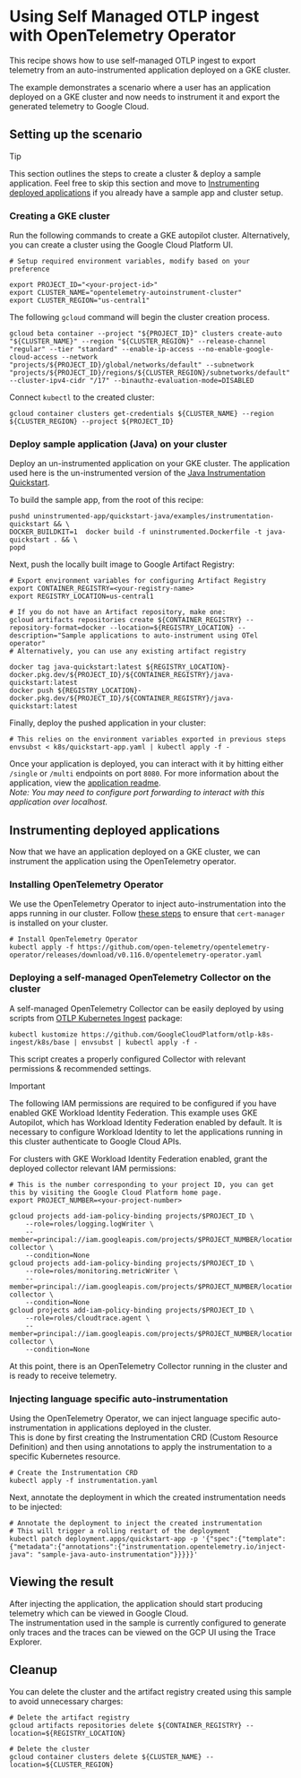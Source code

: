 # Using Self Managed OTLP ingest with OpenTelemetry Operator

This recipe shows how to use self-managed OTLP ingest to export telemetry from an auto-instrumented application deployed on a GKE cluster.

The example demonstrates a scenario where a user has an application deployed on a GKE cluster and now needs to instrument it and export the generated telemetry to Google Cloud.

## Setting up the scenario

> [!TIP]
> This section outlines the steps to create a cluster & deploy a sample application. Feel free to skip this section and move to [Instrumenting deployed applications](#instrumenting-deployed-applications) if you already have a sample app and cluster setup.

### Creating a GKE cluster

Run the following commands to create a GKE autopilot cluster. Alternatively, you can create a cluster using the Google Cloud Platform UI.

```shell
# Setup required environment variables, modify based on your preference

export PROJECT_ID="<your-project-id>"
export CLUSTER_NAME="opentelemetry-autoinstrument-cluster"
export CLUSTER_REGION="us-central1"
```

The following `gcloud` command will begin the cluster creation process.
```shell
gcloud beta container --project "${PROJECT_ID}" clusters create-auto "${CLUSTER_NAME}" --region "${CLUSTER_REGION}" --release-channel "regular" --tier "standard" --enable-ip-access --no-enable-google-cloud-access --network "projects/${PROJECT_ID}/global/networks/default" --subnetwork "projects/${PROJECT_ID}/regions/${CLUSTER_REGION}/subnetworks/default" --cluster-ipv4-cidr "/17" --binauthz-evaluation-mode=DISABLED
```

Connect `kubectl` to the created cluster:
```shell
gcloud container clusters get-credentials ${CLUSTER_NAME} --region ${CLUSTER_REGION} --project ${PROJECT_ID}
```

### Deploy sample application (Java) on your cluster

Deploy an un-instrumented application on your GKE cluster. The application used here is the un-instrumented version of the [Java Instrumentation Quickstart](https://github.com/GoogleCloudPlatform/opentelemetry-operations-java/tree/main/examples/instrumentation-quickstart).

To build the sample app, from the root of this recipe:
```shell
pushd uninstrumented-app/quickstart-java/examples/instrumentation-quickstart && \
DOCKER_BUILDKIT=1  docker build -f uninstrumented.Dockerfile -t java-quickstart . && \
popd
```

Next, push the locally built image to Google Artifact Registry:
```shell
# Export environment variables for configuring Artifact Registry
export CONTAINER_REGISTRY=<your-registry-name>
export REGISTRY_LOCATION=us-central1

# If you do not have an Artifact repository, make one:
gcloud artifacts repositories create ${CONTAINER_REGISTRY} --repository-format=docker --location=${REGISTRY_LOCATION} --description="Sample applications to auto-instrument using OTel operator"
# Alternatively, you can use any existing artifact registry

docker tag java-quickstart:latest ${REGISTRY_LOCATION}-docker.pkg.dev/${PROJECT_ID}/${CONTAINER_REGISTRY}/java-quickstart:latest
docker push ${REGISTRY_LOCATION}-docker.pkg.dev/${PROJECT_ID}/${CONTAINER_REGISTRY}/java-quickstart:latest
```

Finally, deploy the pushed application in your cluster:
```shell
# This relies on the environment variables exported in previous steps
envsubst < k8s/quickstart-app.yaml | kubectl apply -f -
```

Once your application is deployed, you can interact with it by hitting either `/single` or `/multi` endpoints on port `8080`. For more information about the application, view the [application readme](uninstrumented-app/quickstart-java/examples/instrumentation-quickstart/README.md).\
*Note: You may need to configure port forwarding to interact with this application over localhost.*

## Instrumenting deployed applications

Now that we have an application deployed on a GKE cluster, we can instrument the application using the OpenTelemetry operator.

### Installing OpenTelemetry Operator

We use the OpenTelemetry Operator to inject auto-instrumentation into the apps running in our cluster.
Follow [these steps](../../README.md#prerequisites) to ensure that `cert-manager` is installed on your cluster.

```shell
# Install OpenTelemetry Operator
kubectl apply -f https://github.com/open-telemetry/opentelemetry-operator/releases/download/v0.116.0/opentelemetry-operator.yaml
```

### Deploying a self-managed OpenTelemetry Collector on the cluster

A self-managed OpenTelemetry Collector can be easily deployed by using scripts from [OTLP Kubernetes Ingest](https://github.com/GoogleCloudPlatform/otlp-k8s-ingest/tree/main) package:

```shell
kubectl kustomize https://github.com/GoogleCloudPlatform/otlp-k8s-ingest/k8s/base | envsubst | kubectl apply -f -
```

This script creates a properly configured Collector with relevant permissions & recommended settings.

> [!IMPORTANT]
> The following IAM permissions are required to be configured if you have enabled GKE Workload Identity Federation. This example uses GKE Autopilot, which has Workload Identity Federation enabled by default.
> It is necessary to configure Workload Identity to let the applications running in this cluster authenticate to Google Cloud APIs.

For clusters with GKE Workload Identity Federation enabled, grant the deployed collector relevant IAM permissions:
```shell
# This is the number corresponding to your project ID, you can get this by visiting the Google Cloud Platform home page.
export PROJECT_NUMBER=<your-project-number>

gcloud projects add-iam-policy-binding projects/$PROJECT_ID \
    --role=roles/logging.logWriter \
    --member=principal://iam.googleapis.com/projects/$PROJECT_NUMBER/locations/global/workloadIdentityPools/$PROJECT_ID.svc.id.goog/subject/ns/opentelemetry/sa/opentelemetry-collector \
    --condition=None
gcloud projects add-iam-policy-binding projects/$PROJECT_ID \
    --role=roles/monitoring.metricWriter \
    --member=principal://iam.googleapis.com/projects/$PROJECT_NUMBER/locations/global/workloadIdentityPools/$PROJECT_ID.svc.id.goog/subject/ns/opentelemetry/sa/opentelemetry-collector \
    --condition=None
gcloud projects add-iam-policy-binding projects/$PROJECT_ID \
    --role=roles/cloudtrace.agent \
    --member=principal://iam.googleapis.com/projects/$PROJECT_NUMBER/locations/global/workloadIdentityPools/$PROJECT_ID.svc.id.goog/subject/ns/opentelemetry/sa/opentelemetry-collector \
    --condition=None
```

At this point, there is an OpenTelemetry Collector running in the cluster and is ready to receive telemetry.

### Injecting language specific auto-instrumentation

Using the OpenTelemetry Operator, we can inject language specific auto-instrumentation in applications deployed in the cluster.\
This is done by first creating the Instrumentation CRD (Custom Resource Definition) and then using annotations to apply the instrumentation to a specific Kubernetes resource.

```shell
# Create the Instrumentation CRD
kubectl apply -f instrumentation.yaml
```

Next, annotate the deployment in which the created instrumentation needs to be injected:

```shell
# Annotate the deployment to inject the created instrumentation
# This will trigger a rolling restart of the deployment
kubectl patch deployment.apps/quickstart-app -p '{"spec":{"template":{"metadata":{"annotations":{"instrumentation.opentelemetry.io/inject-java": "sample-java-auto-instrumentation"}}}}}'
```

## Viewing the result

After injecting the application, the application should start producing telemetry which can be viewed in Google Cloud.\
The instrumentation used in the sample is currently configured to generate only traces and the traces can be viewed on the GCP UI using the Trace Explorer.

## Cleanup

You can delete the cluster and the artifact registry created using this sample to avoid unnecessary charges:
```shell
# Delete the artifact registry
gcloud artifacts repositories delete ${CONTAINER_REGISTRY} --location=${REGISTRY_LOCATION}

# Delete the cluster
gcloud container clusters delete ${CLUSTER_NAME} --location=${CLUSTER_REGION}
```
